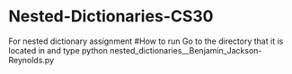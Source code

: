 # Nested-Dictionaries-CS30
For nested dictionary assignment
#How to run
Go to the directory that it is located in and type 
python nested_dictionaries__Benjamin_Jackson-Reynolds.py
